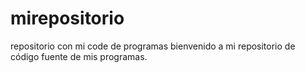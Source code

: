 # mirepositorio
repositorio con mi code de programas
bienvenido a mi repositorio de código fuente de mis programas.
